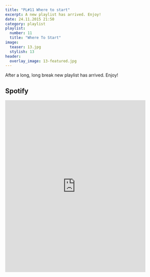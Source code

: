 ```yaml
---
title: "PL#11 Where to start"
excerpt: A new playlist has arrived. Enjoy!
date: 24.11.2015 21:50
category: playlist
playlist:
  number: 11
  title: "Where To Start"
image:
  teaser: 13.jpg
  stylish: 13
header:
  overlay_image: 13-featured.jpg
---
```

After a long, long break new playlist has arrived. Enjoy!

## Spotify

<iframe src="https://embed.spotify.com/?uri=spotify%3Auser%3A1173952261%3Aplaylist%3A33SaEICb5lo7QDr4Kj2kzQ&theme=white" 
  width="450" 
  height="550" 
  frameborder="0" 
  allowtransparency="true">
</iframe>
